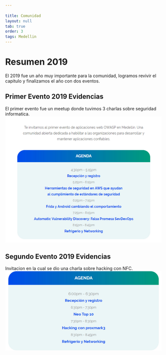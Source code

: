 ```yaml
---

title: Comunidad
layout: null
tab: true
order: 3
tags: Medellin
---
```


# Resumen 2019

El 2019 fue un año muy importante para la comunidad, logramos revivir el capitulo y finalizamos el año con dos eventos.

## Primer Evento 2019 Evidencias
El primer evento fue un meetup donde tuvimos 3 charlas sobre seguridad informatica.
![Primer Evento 2019](assets/images/evento_2019_01.jpeg)

## Segundo Evento 2019 Evidencias
Invitacion en la cual se dio una charla sobre hacking con NFC.
![Segundo Evento 2019](assets/images/evento_2019_02.jpeg)